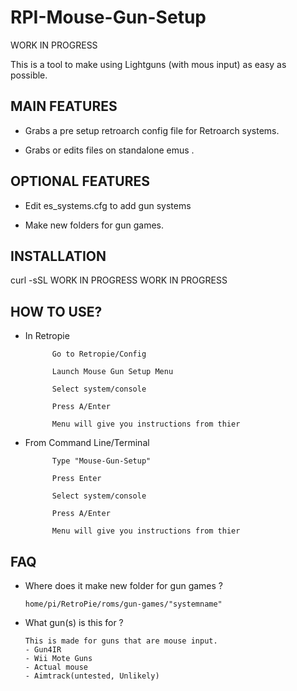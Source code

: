 # RPI-Mouse-Gun-Setup
WORK IN PROGRESS

This is a tool to make using Lightguns (with mous input) as easy as possible.

## MAIN FEATURES 

- Grabs a pre setup retroarch config file for Retroarch systems.

- Grabs or edits files on standalone emus .

## OPTIONAL FEATURES

- Edit es_systems.cfg to add gun systems

- Make new folders for gun games. 

## INSTALLATION

curl -sSL WORK IN PROGRESS WORK IN PROGRESS

## HOW TO USE?

- In Retropie

            Go to Retropie/Config

            Launch Mouse Gun Setup Menu 

            Select system/console

            Press A/Enter

            Menu will give you instructions from thier
            
- From Command Line/Terminal

            Type "Mouse-Gun-Setup" 
            
            Press Enter
            
            Select system/console

            Press A/Enter

            Menu will give you instructions from thier

## FAQ

- Where does it make new folder for gun games ?
      
      home/pi/RetroPie/roms/gun-games/"systemname"
       
- What gun(s) is this for ?
      
      This is made for guns that are mouse input. 
      - Gun4IR
      - Wii Mote Guns
      - Actual mouse
      - Aimtrack(untested, Unlikely)

